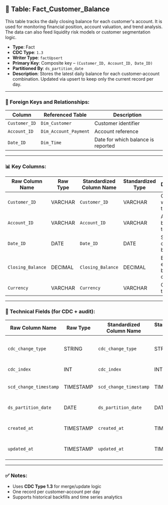 ## 📜 Table: Fact_Customer_Balance

This table tracks the daily closing balance for each customer's account. It is used for monitoring financial position, account valuation, and trend analysis. The data can also feed liquidity risk models or customer segmentation logic.

- **Type**: Fact  
- **CDC Type**: `1.3`  
- **Writer Type**: `factUpsert`  
- **Primary Key**: Composite key – `(Customer_ID, Account_ID, Date_ID)`  
- **Partitioned By**: `ds_partition_date`  
- **Description**: Stores the latest daily balance for each customer-account combination. Updated via upsert to keep only the current record per day.

---

### 🔗 Foreign Keys and Relationships:

| Column         | Referenced Table       | Description |
|----------------|------------------------|-------------|
| `Customer_ID`  | `Dim_Customer`         | Customer identifier  |
| `Account_ID`   | `Dim_Account_Payment`  | Account reference  |
| `Date_ID`      | `Dim_Time`             | Date for which balance is reported  |

---

### 📊 Key Columns:

| Raw Column Name  | Raw Type | Standardized Column Name | Standardized Type | Description                              | PK  | Note                         |
|------------------|----------|---------------------------|--------------------|------------------------------------------|-----|------------------------------|
| `Customer_ID`    | VARCHAR  | `Customer_ID`             | VARCHAR            | Customer who owns the account            | ✅  | FK to `Dim_Customer`         |
| `Account_ID`     | VARCHAR  | `Account_ID`              | VARCHAR            | Account belonging to customer            | ✅  | FK to `Dim_Account_Payment`  |
| `Date_ID`        | DATE     | `Date_ID`                 | DATE               | Snapshot date of the balance             | ✅  | FK to `Dim_Time`             |
| `Closing_Balance`| DECIMAL  | `Closing_Balance`         | DECIMAL            | Balance at end of the business day       |     |                              |
| `Currency`       | VARCHAR  | `Currency`                | VARCHAR            | Currency of the balance                  |     |                              |

---

### 🧪 Technical Fields (for CDC + audit):

| Raw Column Name        | Raw Type | Standardized Column Name | Standardized Type | Description                             | PK  | Note |
|------------------------|----------|---------------------------|--------------------|-----------------------------------------|-----|------|
| `cdc_change_type`      | STRING   | `cdc_change_type`         | STRING             | Change type from source (`insert`/`update`) |     | Via CDC 1.3 logic            |
| `cdc_index`            | INT      | `cdc_index`               | INT                | Row sequence index                      |     | Optional                     |
| `scd_change_timestamp` | TIMESTAMP| `scd_change_timestamp`    | TIMESTAMP          | Record load/ingestion timestamp         |     |                                |
| `ds_partition_date`    | DATE     | `ds_partition_date`       | DATE               | Partitioning date (often = `Date_ID`)   |     |                                |
| `created_at`           | TIMESTAMP| `created_at`              | TIMESTAMP          | Time record was first inserted          |     |                                |
| `updated_at`           | TIMESTAMP| `updated_at`              | TIMESTAMP          | Last update time (upserted)             |     |                                |

---

### ✅ Notes:
- Uses **CDC Type 1.3** for merge/update logic
- One record per customer-account per day
- Supports historical backfills and time series analytics
